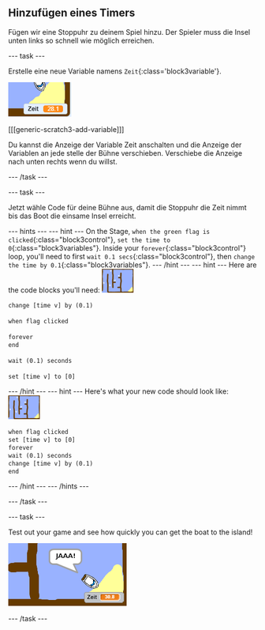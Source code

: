 ## Hinzufügen eines Timers

Fügen wir eine Stoppuhr zu deinem Spiel hinzu. Der Spieler muss die Insel unten links so schnell wie möglich erreichen.

\--- task \---

Erstelle eine neue Variable namens `Zeit`{:class='block3variable'}.

![screenshot](images/boat-variable-annotated.png)

[[[generic-scratch3-add-variable]]]

Du kannst die Anzeige der Variable Zeit anschalten und die Anzeige der Variablen an jede stelle der Bühne verschieben. Verschiebe die Anzeige nach unten rechts wenn du willst.

\--- /task \---

\--- task \---

Jetzt wähle Code für deine Bühne aus, damit die Stoppuhr die Zeit nimmt bis das Boot die einsame Insel erreicht.

\--- hints \--- \--- hint \--- On the Stage, `when the green flag is clicked`{:class="block3control"}, `set the time to 0`{:class="block3variables"}. Inside your `forever`{:class="block3control"} loop, you'll need to first `wait 0.1 secs`{:class="block3control"}, then `change the time by 0.1`{:class="block3variables"}. \--- /hint \--- \--- hint \--- Here are the code blocks you'll need: ![stage](images/stage.png)

```blocks3
change [time v] by (0.1)

when flag clicked

forever
end

wait (0.1) seconds

set [time v] to [0]
```

\--- /hint \--- \--- hint \--- Here's what your new code should look like: ![stage](images/stage.png)

```blocks3
when flag clicked
set [time v] to [0]
forever
wait (0.1) seconds
change [time v] by (0.1)
end
```

\--- /hint \--- \--- /hints \---

\--- /task \---

\--- task \---

Test out your game and see how quickly you can get the boat to the island!

![screenshot](images/boat-variable-test.png)

\--- /task \---